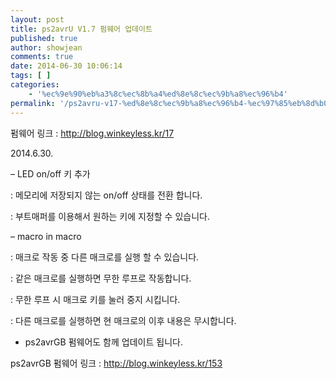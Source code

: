 ```yaml
---
layout: post
title: ps2avrU V1.7 펌웨어 업데이트
published: true
author: showjean
comments: true
date: 2014-06-30 10:06:14
tags: [ ]
categories:
    - '%ec%9e%90%eb%a3%8c%ec%8b%a4%ed%8e%8c%ec%9b%a8%ec%96%b4'
permalink: '/ps2avru-v17-%ed%8e%8c%ec%9b%a8%ec%96%b4-%ec%97%85%eb%8d%b0%ec%9d%b4%ed%8a%b8-1'
---
```

펌웨어 링크 : http://blog.winkeyless.kr/17



2014.6.30.



&#8211; LED on/off 키 추가&nbsp;

: 메모리에 저장되지 않는 on/off 상태를 전환 합니다.

: 부트매퍼를 이용해서 원하는 키에 지정할 수 있습니다.



&#8211; macro in macro

: 매크로 작동 중 다른 매크로를 실행 할 수 있습니다.

: 같은 매크로를 실행하면 무한 루프로 작동합니다.

: 무한 루프 시 매크로 키를 눌러 중지 시킵니다.

: 다른 매크로를 실행하면 현 매크로의 이후 내용은 무시합니다.







* ps2avrGB 펌웨어도 함께 업데이트 됩니다.

ps2avrGB 펌웨어 링크 :&nbsp;http://blog.winkeyless.kr/153